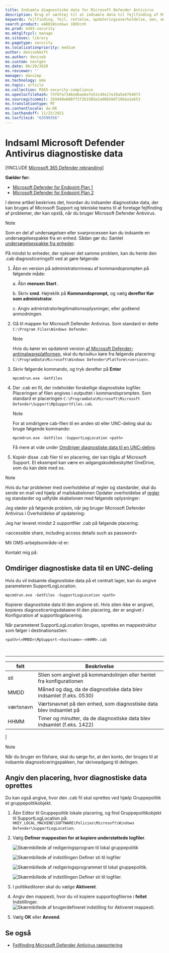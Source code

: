 ```yaml
---
title: Indsamle diagnostiske data for Microsoft Defender Antivirus
description: Brug et værktøj til at indsamle data til fejlfinding af Microsoft Defender Antivirus
keywords: fejlfinding, fejl, rettelse, opdateringsoverholdelse, oms, monitor, rapport, Microsoft Defender av, gruppepolitikobjekt, indstilling, diagnostiske data
search.product: eADQiWindows 10XVcnh
ms.prod: m365-security
ms.mktglfcycl: manage
ms.sitesec: library
ms.pagetype: security
ms.localizationpriority: medium
author: denisebmsft
ms.author: deniseb
ms.custom: nextgen
ms.date: 06/29/2020
ms.reviewer: ''
manager: dansimp
ms.technology: mde
ms.topic: article
ms.collection: M365-security-compliance
ms.openlocfilehash: 73f07a7346edbaebe7e53cd4e17e29a5e6764073
ms.sourcegitcommit: 2b9d40e888ff2f2b3385e2a90b50d719bba1e653
ms.translationtype: MT
ms.contentlocale: da-DK
ms.lasthandoff: 11/25/2021
ms.locfileid: "63599356"
---
```

# <a name="collect-microsoft-defender-antivirus-diagnostic-data"></a>Indsaml Microsoft Defender Antivirus diagnostiske data

[!INCLUDE [Microsoft 365 Defender rebranding](../../includes/microsoft-defender.md)]


**Gælder for:**

- [Microsoft Defender for Endpoint Plan 1](https://go.microsoft.com/fwlink/p/?linkid=2154037)
- [Microsoft Defender for Endpoint Plan 2](https://go.microsoft.com/fwlink/p/?linkid=2154037)

I denne artikel beskrives det, hvordan du indsamler diagnostiske data, der kan bruges af Microsoft Support og tekniske teams til at foretage fejlfinding af problemer, der kan opstå, når du bruger Microsoft Defender Antivirus.

> [!NOTE]
> Som en del af undersøgelsen eller svarprocessen kan du indsamle en undersøgelsespakke fra en enhed. Sådan gør du: Samlet [undersøgelsespakke fra enheder](/windows/security/threat-protection/microsoft-defender-atp/respond-machine-alerts#collect-investigation-package-from-devices).

På mindst to enheder, der oplever det samme problem, kan du hente den .cab diagnosticeringsfil ved at gøre følgende:

1. Åbn en version på administratorniveau af kommandoprompten på følgende måde:

    a. Åbn **menuen Start** .

    b. Skriv **cmd**. Højreklik på **Kommandoprompt,** og vælg **derefter Kør som administrator**.

    c. Angiv administratorlegitimationsoplysninger, eller godkend anmodningen.

2. Gå til mappen for Microsoft Defender Antivirus. Som standard er dette `C:\Program Files\Windows Defender`.

   > [!NOTE]
   > Hvis du kører en opdateret version [af Microsoft Defender-antimalwareplatformen](https://support.microsoft.com/help/4052623/update-for-microsoft-defender-antimalware-platform), skal du `MpCmdRun` køre fra følgende placering: `C:\ProgramData\Microsoft\Windows Defender\Platform\<version>`.

3. Skriv følgende kommando, og tryk derefter på **Enter**

    ```Dos
    mpcmdrun.exe -GetFiles
    ```

4. Der .cab en fil, der indeholder forskellige diagnostiske logfiler. Placeringen af filen angives i outputtet i kommandoprompten. Som standard er placeringen `C:\ProgramData\Microsoft\Microsoft Defender\Support\MpSupportFiles.cab`.

   > [!NOTE]
   > For at omdirigere cab-filen til en anden sti eller UNC-deling skal du bruge følgende kommando:
   >
   > `mpcmdrun.exe -GetFiles -SupportLogLocation <path>`
   >
   > Få mere at vide under [Omdiriger diagnostiske data til en UNC-deling](#redirect-diagnostic-data-to-a-unc-share).

5. Kopiér disse .cab filer til en placering, der kan tilgås af Microsoft Support. Et eksempel kan være en adgangskodebeskyttet OneDrive, som du kan dele med os.

> [!NOTE]
> Hvis du har problemer med overholdelse af regler og standarder, skal du sende en mail ved hjælp af mailskabelonen Opdater overholdelse af <a href="mailto:ucsupport@microsoft.com?subject=WDAV assessment issue&body=I%20am%20encountering%20the%20following%20issue%20when%20using%20Windows%20Defender%20AV%20in%20Update%20Compliance%3a%20%0d%0aI%20have%20provided%20at%20least%202%20support%20.cab%20files%20at%20the%20following%20location%3a%20%3Caccessible%20share%2c%20including%20access%20details%20such%20as%20password%3E%0d%0aMy%20OMS%20workspace%20ID%20is%3a%20%0d%0aPlease%20contact%20me%20at%3a">regler</a> og standarder og udfylde skabelonen med følgende oplysninger:
>
> Jeg støder på følgende problem, når jeg bruger Microsoft Defender Antivirus i Overholdelse af opdatering:
>
> Jeg har leveret mindst 2 supportfiler .cab på følgende placering:
>
> \<accessible share, including access details such as password\>
>
> Mit OMS-arbejdsområde-id er:
>
> Kontakt mig på:

## <a name="redirect-diagnostic-data-to-a-unc-share"></a>Omdiriger diagnostiske data til en UNC-deling

Hvis du vil indsamle diagnostiske data på et centralt lager, kan du angive parameteren SupportLogLocation.

```Dos
mpcmdrun.exe -GetFiles -SupportLogLocation <path>
```

Kopierer diagnostiske data til den angivne sti. Hvis stien ikke er angivet, kopieres diagnosticeringsdataene til den placering, der er angivet i Konfiguration af supportlogplacering.

Når parameteret SupportLogLocation bruges, oprettes en mappestruktur som følger i destinationsstien:

```Dos
<path>\<MMDD>\MpSupport-<hostname>-<HHMM>.cab
```

<br>

****

|felt|Beskrivelse|
|---|---|
|sti|Stien som angivet på kommandolinjen eller hentet fra konfigurationen|
|MMDD|Måned og dag, da de diagnostiske data blev indsamlet (f.eks. 0530)|
|værtsnavn|Værtsnavnet på den enhed, som diagnostiske data blev indsamlet på|
|HHMM|Timer og minutter, da de diagnostiske data blev indsamlet (f.eks. 1422)|
|

> [!NOTE]
> Når du bruger en filshare, skal du sørge for, at den konto, der bruges til at indsamle diagnosticeringspakken, har skriveadgang til delingen.

## <a name="specify-location-where-diagnostic-data-is-created"></a>Angiv den placering, hvor diagnostiske data oprettes

Du kan også angive, hvor den .cab fil skal oprettes ved hjælp Gruppepolitik et gruppepolitikobjekt.

1. Åbn Editor til Gruppepolitik lokale placering, og find Gruppepolitikobjekt til SupportLogLocation på: `HKEY_LOCAL_MACHINE\SOFTWARE\Policies\Microsoft\Windows Defender\SupportLogLocation`.

2. Vælg **Definer mappestien for at kopiere understøttede logfiler**.

   ![Skærmbillede af redigeringsprogram til lokal gruppepolitik](images/GPO1-SupportLogLocationDefender.png)

   ![Skærmbillede af indstillingen Definer sti til logfiler](images/GPO2-SupportLogLocationGPPage.png)

    ![Skærmbillede af redigeringsprogrammet til lokal gruppepolitik.](images/GPO1-SupportLogLocationDefender.png)  
        
     ![Skærmbillede af indstillingen Definer sti til logfiler.](images/GPO2-SupportLogLocationGPPage.png)  
3. I politikeditoren skal du vælge **Aktiveret**.

4. Angiv den mappesti, hvor du vil kopiere supportlogfilerne i **feltet** Indstillinger.
     ![Skærmbillede af brugerdefineret indstilling for Aktiveret mappesti.](images/GPO3-SupportLogLocationGPPageEnabledExample.png) 
5. Vælg **OK** eller **Anvend**.

## <a name="see-also"></a>Se også

- [Fejlfinding Microsoft Defender Antivirus rapportering](troubleshoot-reporting.md)
